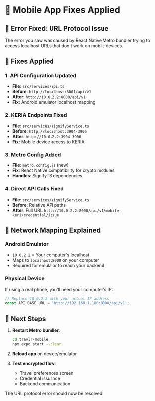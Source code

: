 # 📱 Mobile App Fixes Applied

## 🚨 **Error Fixed: URL Protocol Issue**

The error you saw was caused by React Native Metro bundler trying to access localhost URLs that don't work on mobile devices.

## 🔧 **Fixes Applied**

### **1. API Configuration Updated**
- **File**: `src/services/api.ts`
- **Before**: `http://localhost:8001/api/v1`
- **After**: `http://10.0.2.2:8000/api/v1`
- **Fix**: Android emulator localhost mapping

### **2. KERIA Endpoints Fixed**
- **File**: `src/services/signifyService.ts`
- **Before**: `http://localhost:3904-3906`
- **After**: `http://10.0.2.2:3904-3906`
- **Fix**: Mobile device access to KERIA

### **3. Metro Config Added**
- **File**: `metro.config.js` (new)
- **Fix**: React Native compatibility for crypto modules
- **Handles**: SignifyTS dependencies

### **4. Direct API Calls Fixed**
- **File**: `src/services/signifyService.ts`
- **Before**: Relative API paths
- **After**: Full URL `http://10.0.2.2:8000/api/v1/mobile-keri/credential/issue`

## 📱 **Network Mapping Explained**

### **Android Emulator**
- `10.0.2.2` = Your computer's localhost
- Maps to `localhost:8000` on your computer
- Required for emulator to reach your backend

### **Physical Device**
If using a real phone, you'll need your computer's IP:
```typescript
// Replace 10.0.2.2 with your actual IP address
const API_BASE_URL = 'http://192.168.1.100:8000/api/v1';
```

## 🎯 **Next Steps**

1. **Restart Metro bundler**:
   ```bash
   cd travlr-mobile
   npx expo start --clear
   ```

2. **Reload app** on device/emulator

3. **Test encrypted flow**:
   - Travel preferences screen
   - Credential issuance
   - Backend communication

The URL protocol error should now be resolved!
